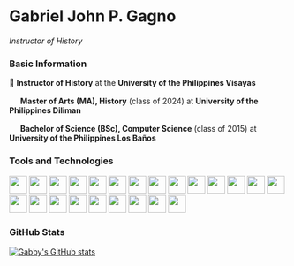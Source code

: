 # Gabriel John P. Gagno
*Instructor of History*
### Basic Information
🔭 **Instructor of History** at the **University of the Philippines Visayas**

<img height="16" width="16" src="https://upload.wikimedia.org/wikipedia/en/thumb/3/3d/University_of_The_Philippines_seal.svg/800px-University_of_The_Philippines_seal.svg.png" /> **Master of Arts (MA), History** (class of 2024) at **University of the Philippines Diliman**

<img height="16" width="16" src="https://upload.wikimedia.org/wikipedia/en/thumb/3/3d/University_of_The_Philippines_seal.svg/800px-University_of_The_Philippines_seal.svg.png" /> **Bachelor of Science (BSc), Computer Science** (class of 2015) at **University of the Philippines Los Baños**

### Tools and Technologies
<img height="32" width="32" src="https://cdn.jsdelivr.net/npm/simple-icons@v4/icons/javascript.svg" /> <img height="32" width="32" src="https://cdn.jsdelivr.net/npm/simple-icons@v4/icons/node-dot-js.svg" /> <img height="32" width="32" src="https://cdn.jsdelivr.net/npm/simple-icons@v4/icons/vue-dot-js.svg" /> <img height="32" width="32" src="https://cdn.jsdelivr.net/npm/simple-icons@v4/icons/electron.svg" /> <img height="32" width="32" src="https://cdn.jsdelivr.net/npm/simple-icons@v4/icons/php.svg" /> <img height="32" width="32" src="https://cdn.jsdelivr.net/npm/simple-icons@v4/icons/laravel.svg" /> <img height="32" width="32" src="https://cdn.jsdelivr.net/npm/simple-icons@v4/icons/codeigniter.svg" /> <img height="32" width="32" src="https://cdn.jsdelivr.net/npm/simple-icons@v4/icons/wordpress.svg" />  <img height="32" width="32" src="https://cdn.jsdelivr.net/npm/simple-icons@v4/icons/python.svg" /> <img height="32" width="32" src="https://cdn.jsdelivr.net/npm/simple-icons@v4/icons/mysql.svg" /> <img height="32" width="32" src="https://cdn.jsdelivr.net/npm/simple-icons@v4/icons/java.svg" />  <img height="32" width="32" src="https://cdn.jsdelivr.net/npm/simple-icons@v4/icons/mariadb.svg" /> <img height="32" width="32" src="https://cdn.jsdelivr.net/npm/simple-icons@v4/icons/postgresql.svg" /> <img height="32" width="32" src="https://cdn.jsdelivr.net/npm/simple-icons@v4/icons/mongodb.svg" /> <img height="32" width="32" src="https://cdn.jsdelivr.net/npm/simple-icons@v4/icons/html5.svg" /> <img height="32" width="32" src="https://cdn.jsdelivr.net/npm/simple-icons@v4/icons/css3.svg" />  <img height="32" width="32" src="https://cdn.jsdelivr.net/npm/simple-icons@v4/icons/git.svg" /> <img height="32" width="32" src="https://cdn.jsdelivr.net/npm/simple-icons@v4/icons/serverless.svg" /> <img height="32" width="32" src="https://cdn.jsdelivr.net/npm/simple-icons@v4/icons/linux.svg" /> <img height="32" width="32" src="https://cdn.jsdelivr.net/npm/simple-icons@v4/icons/ubuntu.svg" /> <img height="32" width="32" src="https://cdn.jsdelivr.net/npm/simple-icons@v4/icons/gnubash.svg" />  <img height="32" width="32" src="https://cdn.jsdelivr.net/npm/simple-icons@v4/icons/gitlab.svg" /> <img height="32" width="32" src="https://cdn.jsdelivr.net/npm/simple-icons@v4/icons/npm.svg" /> 


### GitHub Stats
[![Gabby's GitHub stats](https://github-readme-stats.vercel.app/api?username=gabrielgagno)](https://github.com/anuraghazra/github-readme-stats)

<!--
**gabrielgagno/gabrielgagno** is a ✨ _special_ ✨ repository because its `README.md` (this file) appears on your GitHub profile.

Here are some ideas to get you started:

- 🔭 I’m currently working on ...
- 🌱 I’m currently learning ...
- 👯 I’m looking to collaborate on ...
- 🤔 I’m looking for help with ...
- 💬 Ask me about ...
- 📫 How to reach me: ...
- 😄 Pronouns: ...
- ⚡ Fun fact: ...
-->
